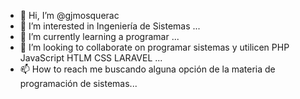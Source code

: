 - 👋 Hi, I’m @gjmosquerac
- 👀 I’m interested in Ingeniería de Sistemas ...
- 🌱 I’m currently learning a programar ...
- 💞️ I’m looking to collaborate on programar sistemas y utilicen PHP JavaScript HTLM CSS LARAVEL  ...
- 📫 How to reach me buscando alguna opción de la materia de programación de sistemas...

<!---
gjmosquerac/gjmosquerac is a ✨ special ✨ repository because its `README.md` (this file) appears on your GitHub profile.
You can click the Preview link to take a look at your changes.
--->

